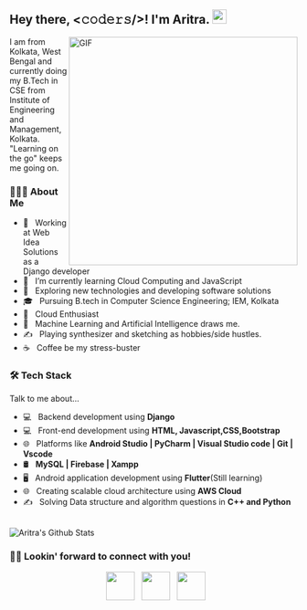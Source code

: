 <h2> Hey there, <𝚌𝚘𝚍𝚎𝚛𝚜/>! I'm Aritra. <img src="https://github.com/souvikguria98/souvikguria98/blob/master/Hi.gif" width="25"></h2>
<img align="right" alt="GIF" src="https://thumbs.gfycat.com/CheerySeparateGoldeneye-size_restricted.gif" width="400"/>

I am from Kolkata, West Bengal and currently doing my B.Tech in CSE from Institute of Engineering and Management, Kolkata. "Learning on the go" keeps me going on.

<h3> 👨🏻‍💻 About Me </h3>

- 💼 &nbsp; Working at Web Idea Solutions as a Django developer
- 🔭 &nbsp; I’m currently learning Cloud Computing and JavaScript
- 🤔 &nbsp; Exploring new technologies and developing software solutions 
- 🎓 &nbsp; Pursuing B.tech in Computer Science Engineering; IEM, Kolkata
- 💼 &nbsp; Cloud Enthusiast
- 💼 &nbsp; Machine Learning and Artificial Intelligence draws me.
- ✍️ &nbsp; Playing synthesizer and sketching as hobbies/side hustles.
- ☕ &nbsp; Coffee be my stress-buster

<h3> 🛠 Tech Stack </h3>

Talk to me about...
- 💻 &nbsp; Backend development using **Django**
- 💻 &nbsp; Front-end development using **HTML, Javascript,CSS,Bootstrap**
- 🌐 &nbsp; Platforms like **Android Studio | PyCharm | Visual Studio code | Git | Vscode**
- 🛢 &nbsp; **MySQL | Firebase | Xampp**
- 🖥 &nbsp; Android application development using **Flutter**(Still learning)
- 🌐 &nbsp; Creating scalable cloud architecture using **AWS Cloud**
- ✍️ &nbsp; Solving Data structure and algorithm questions in **C++ and Python**

<br>
<img align="center" src="https://github-readme-stats.vercel.app/api?username=aritra31&include_all_commits=true&count_private=true&show_icons=true&line_height=20&title_color=d3d3d3&icon_color=000000&text_color=D3D3D3&bg_color=0,000000,110d34" alt="Aritra's Github Stats">
</br>

<!-- [![Top Langs](https://github-readme-stats.vercel.app/api/top-langs/?username=aritra31&layout=compact&text_color=d3d3d3&bg_color=110d34)](https://github.com/aritra31/github-readme-stats) -->


<h3> 🤝🏻 Lookin' forward to connect with you! </h3>
<p align="center">
&nbsp; <a href="https://www.linkedin.com/in/aritraray/" target="_blank" rel="noopener noreferrer"><img src="https://img.icons8.com/plasticine/100/000000/linkedin.png" width="50" /></a>
&nbsp; <a href="mailto:aritra805@gmail.com" target="_blank" rel="noopener noreferrer"><img src="https://img.icons8.com/plasticine/100/000000/gmail.png"  width="50" /></a>
&nbsp; <a href="https://www.instagram.com/_aritra.ray_/" target="_blank" rel="noopener noreferrer"><img src="https://img.icons8.com/plasticine/100/000000/instagram-new.png" width="50" /></a>  
</p>
